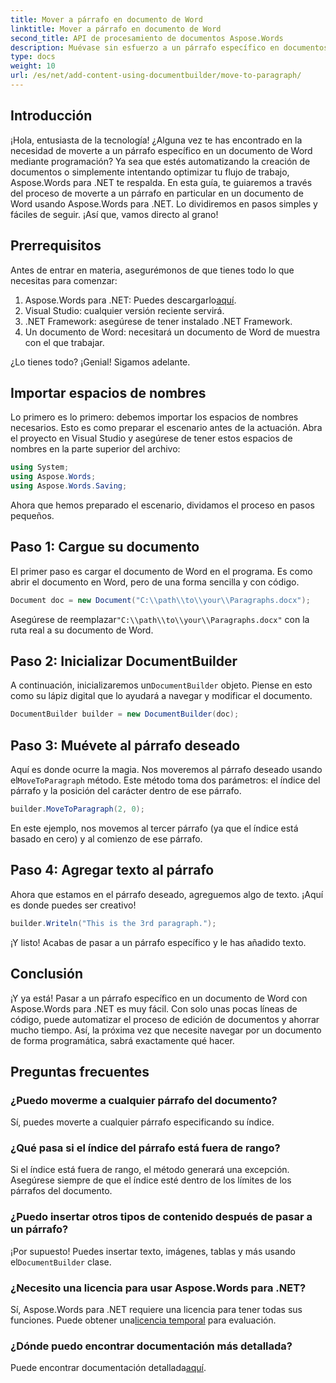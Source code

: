 ```yaml
---
title: Mover a párrafo en documento de Word
linktitle: Mover a párrafo en documento de Word
second_title: API de procesamiento de documentos Aspose.Words
description: Muévase sin esfuerzo a un párrafo específico en documentos de Word usando Aspose.Words para .NET con esta guía completa. Perfecta para desarrolladores que buscan optimizar sus flujos de trabajo de documentos.
type: docs
weight: 10
url: /es/net/add-content-using-documentbuilder/move-to-paragraph/
---
```

## Introducción

¡Hola, entusiasta de la tecnología! ¿Alguna vez te has encontrado en la necesidad de moverte a un párrafo específico en un documento de Word mediante programación? Ya sea que estés automatizando la creación de documentos o simplemente intentando optimizar tu flujo de trabajo, Aspose.Words para .NET te respalda. En esta guía, te guiaremos a través del proceso de moverte a un párrafo en particular en un documento de Word usando Aspose.Words para .NET. Lo dividiremos en pasos simples y fáciles de seguir. ¡Así que, vamos directo al grano!

## Prerrequisitos

Antes de entrar en materia, asegurémonos de que tienes todo lo que necesitas para comenzar:

1.  Aspose.Words para .NET: Puedes descargarlo[aquí](https://releases.aspose.com/words/net/).
2. Visual Studio: cualquier versión reciente servirá.
3. .NET Framework: asegúrese de tener instalado .NET Framework.
4. Un documento de Word: necesitará un documento de Word de muestra con el que trabajar.

¿Lo tienes todo? ¡Genial! Sigamos adelante.

## Importar espacios de nombres

Lo primero es lo primero: debemos importar los espacios de nombres necesarios. Esto es como preparar el escenario antes de la actuación. Abra el proyecto en Visual Studio y asegúrese de tener estos espacios de nombres en la parte superior del archivo:

```csharp
using System;
using Aspose.Words;
using Aspose.Words.Saving;
```

Ahora que hemos preparado el escenario, dividamos el proceso en pasos pequeños.

## Paso 1: Cargue su documento

El primer paso es cargar el documento de Word en el programa. Es como abrir el documento en Word, pero de una forma sencilla y con código.

```csharp
Document doc = new Document("C:\\path\\to\\your\\Paragraphs.docx");
```

 Asegúrese de reemplazar`"C:\\path\\to\\your\\Paragraphs.docx"` con la ruta real a su documento de Word.

## Paso 2: Inicializar DocumentBuilder

 A continuación, inicializaremos un`DocumentBuilder` objeto. Piense en esto como su lápiz digital que lo ayudará a navegar y modificar el documento.

```csharp
DocumentBuilder builder = new DocumentBuilder(doc);
```

## Paso 3: Muévete al párrafo deseado

 Aquí es donde ocurre la magia. Nos moveremos al párrafo deseado usando el`MoveToParagraph` método. Este método toma dos parámetros: el índice del párrafo y la posición del carácter dentro de ese párrafo.

```csharp
builder.MoveToParagraph(2, 0);
```

En este ejemplo, nos movemos al tercer párrafo (ya que el índice está basado en cero) y al comienzo de ese párrafo.

## Paso 4: Agregar texto al párrafo

Ahora que estamos en el párrafo deseado, agreguemos algo de texto. ¡Aquí es donde puedes ser creativo!

```csharp
builder.Writeln("This is the 3rd paragraph.");
```

¡Y listo! Acabas de pasar a un párrafo específico y le has añadido texto.

## Conclusión

¡Y ya está! Pasar a un párrafo específico en un documento de Word con Aspose.Words para .NET es muy fácil. Con solo unas pocas líneas de código, puede automatizar el proceso de edición de documentos y ahorrar mucho tiempo. Así, la próxima vez que necesite navegar por un documento de forma programática, sabrá exactamente qué hacer.

## Preguntas frecuentes

### ¿Puedo moverme a cualquier párrafo del documento?
Sí, puedes moverte a cualquier párrafo especificando su índice.

### ¿Qué pasa si el índice del párrafo está fuera de rango?
Si el índice está fuera de rango, el método generará una excepción. Asegúrese siempre de que el índice esté dentro de los límites de los párrafos del documento.

### ¿Puedo insertar otros tipos de contenido después de pasar a un párrafo?
 ¡Por supuesto! Puedes insertar texto, imágenes, tablas y más usando el`DocumentBuilder` clase.

### ¿Necesito una licencia para usar Aspose.Words para .NET?
 Sí, Aspose.Words para .NET requiere una licencia para tener todas sus funciones. Puede obtener una[licencia temporal](https://purchase.aspose.com/temporary-license/) para evaluación.

### ¿Dónde puedo encontrar documentación más detallada?
 Puede encontrar documentación detallada[aquí](https://reference.aspose.com/words/net/).
